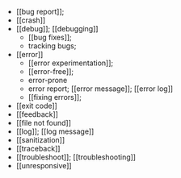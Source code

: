 - [[bug report]];
- [[crash]]
- [[debug]]; [[debugging]]
    - [[bug fixes]];
    - tracking bugs;
- [[error]]
    - [[error experimentation]];
    - [[error-free]];
    - error-prone
    - error report; [[error message]]; [[error log]]
    - [[fixing errors]]; 
- [[exit code]]
- [[feedback]]
- [[file not found]]
- [[log]]; [[log message]]
- [[sanitization]]
- [[traceback]]
- [[troubleshoot]]; [[troubleshooting]]
- [[unresponsive]]
